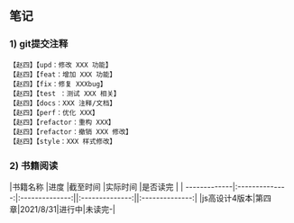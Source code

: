 
## 笔记
### 1) git提交注释
```
【赵四】【upd：修改 XXX 功能】
【赵四】【feat：增加 XXX 功能】
【赵四】【fix：修复 XXXbug】
【赵四】【test ：测试 XXX 相关】
【赵四】【docs：XXX 注释/文档】
【赵四】【perf：优化 XXX】
【赵四】【refactor：重构 XXX】
【赵四】【refactor：撤销 XXX 修改】
【赵四】【style：XXX 样式修改】
```
### 2) 书籍阅读
|书籍名称       |进度        |截至时间         |实际时间 |是否读完 |
| -------------|:--------------:|:--------------:||:--------------:||:--------------:|
|js高设计4版本|第四章|2021/8/31|进行中|未读完-|
